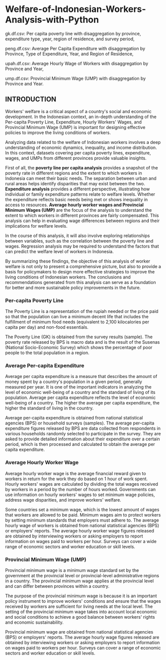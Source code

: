 # Welfare-of-Indonesian-Workers-Analysis-with-Python

gk.df.csv: Per capita poverty line with disaggregation by province, expenditure type, year, region of residence, and survey period,

peng.df.csv: Average Per Capita Expenditure with disaggregation by Province, Type of Expenditure, Year, and Region of Residence,

upah.df.csv: Average Hourly Wage of Workers with disaggregation by Province and Year,

ump.df.csv: Provincial Minimum Wage (UMP) with disaggregation by Province and Year.

## INTRODUCTION
Workers' welfare is a critical aspect of a country's social and economic development. In the Indonesian context, an in-depth understanding of the Per-capita Poverty Line, Expenditure, Hourly Workers' Wages, and Provincial Minimum Wage (UMP) is important for designing effective policies to improve the living conditions of workers.

Analyzing data related to the welfare of Indonesian workers involves a deep understanding of economic dynamics, inequality, and income distribution. In this context, datasets covering per capita poverty lines, expenditure, wages, and UMPs from different provinces provide valuable insights.

First of all, the **poverty line per capita analysis** provides a snapshot of the poverty rate in different regions and the extent to which workers in Indonesia can meet their basic needs. The separation between urban and rural areas helps identify disparities that may exist between the two.
**Expenditure analysis** provides a different perspective, illustrating how individual or family expenditure patterns relate to welfare levels. Whether the expenditure reflects basic needs being met or shows inequality in access to resources.
**Average hourly worker wages and Provincial Minimum Wages (UMP)** are the focus of the analysis to understand the extent to which workers in different provinces are fairly compensated. This analysis can help in evaluating wage differences between regions and their implications for welfare levels.

In the course of this analysis, it will also involve exploring relationships between variables, such as the correlation between the poverty line and wages. Regression analysis may be required to understand the factors that can predict the welfare level of workers in Indonesia.

By summarizing these findings, the objective of this analysis of worker welfare is not only to present a comprehensive picture, but also to provide a basis for policymakers to design more effective strategies to improve the living conditions of Indonesian workers. The conclusions and recommendations generated from this analysis can serve as a foundation for better and more sustainable policy improvements in the future.

### Per-capita Poverty Line

The Poverty Line is a representation of the rupiah needed or the price paid so that the population can live a minimum decent life that includes the fulfillment of minimum food needs (equivalent to 2,100 kilocalories per capita per day) and non-food essentials.

The Poverty Line (GK) is obtained from the survey results (sample). The poverty rate released by BPS is macro data and is the result of the Susenas (National Socio-Economic Survey) which shows the percentage of poor people to the total population in a region.

### Average Per-capita Expenditure

Average per capita expenditure is a measure that describes the amount of money spent by a country's population in a given period, generally measured per year. It is one of the important indicators in analyzing the level of economic well-being of a country and the standard of living of its population. Average per capita expenditure reflects the level of economic well-being of a country. The higher the average per capita expenditure, the higher the standard of living in the country.

Average per-capita expenditure is obtained from national statistical agencies (BPS) or household surveys (samples). The average per-capita expenditure figures released by BPS are data collected from respondents in various households randomly selected to participate in the survey. They are asked to provide detailed information about their expenditure over a certain period, which is then processed and calculated to obtain the average per capita expenditure.

### Average Hourly Worker Wage

Average hourly worker wage is the average financial reward given to workers in return for the work they do based on 1 hour of work spent. Hourly workers' wages are calculated by dividing the total wages received by workers in a period by the number of hours worked. Governments can use information on hourly workers' wages to set minimum wage policies, address wage disparities, and improve workers' welfare.

Some countries set a minimum wage, which is the lowest amount of wages that workers are allowed to be paid. Minimum wages aim to protect workers by setting minimum standards that employers must adhere to.
The average hourly wage of workers is obtained from national statistical agencies (BPS) or employers' reports. The average hourly worker wage figures released are obtained by interviewing workers or asking employers to report information on wages paid to workers per hour. Surveys can cover a wide range of economic sectors and worker education or skill levels.

### Provincial Minimum Wage (UMP)

Provincial minimum wage is a minimum wage standard set by the government at the provincial level or provincial-level administrative regions in a country. The provincial minimum wage applies at the provincial level and can differ between provinces within a country.

The purpose of the provincial minimum wage is because it is an important policy instrument to improve workers' conditions and ensure that the wages received by workers are sufficient for living needs at the local level. The setting of the provincial minimum wage takes into account local economic and social conditions to achieve a good balance between workers' rights and economic sustainability.

Provincial minimum wage 
are obtained from national statistical agencies (BPS) or employers' reports. The average hourly wage figures released are obtained by interviewing workers or asking employers to report information on wages paid to workers per hour. Surveys can cover a range of economic sectors and worker education or skill levels.
